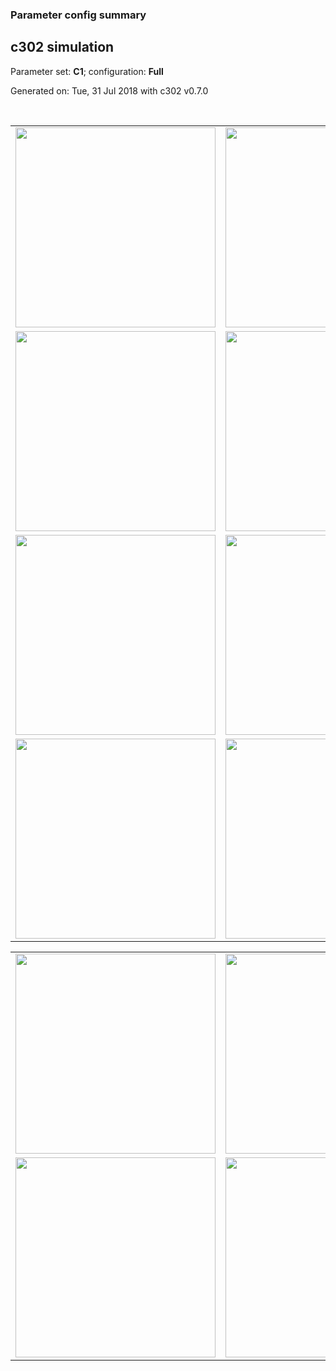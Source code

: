 ### Parameter config summary 
<h2>c302 simulation</h2>
<p>Parameter set: <b>C1</b>; configuration: <b>Full</b></p>
<p>Generated on: Tue, 31 Jul 2018 with c302 v0.7.0</p><br/>
<table>

<tr>
  <td><a href="images/neurons_C1_Full.png"><img alt=" " src="images/neurons_C1_Full.png" height="320"/></a></td>
  <td><a href="images/traces_neuron_Full_C1.png"><img alt=" " src="images/traces_neuron_Full_C1.png" height="320"/></a></td>
</tr>

<tr>
  <td><a href="images/neuron_activity_C1_Full.png"><img alt=" " src="images/neuron_activity_C1_Full.png" height="320"/></a></td>
  <td><a href="images/traces_neuron_activity_Full_C1.png"><img alt=" " src="images/traces_neuron_activity_Full_C1.png" height="320"/></a></td>
</tr>

<tr>
  <td><a href="images/muscles_C1_Full.png"><img alt=" " src="images/muscles_C1_Full.png" height="320"/></a></td>
  <td><a href="images/traces_muscles_Full_C1.png"><img alt=" " src="images/traces_muscles_Full_C1.png" height="320"/></a></td>
</tr>

<tr>
  <td><a href="images/muscle_activity_C1_Full.png"><img alt=" " src="images/muscle_activity_C1_Full.png" height="320"/></a></td>
  <td><a href="images/traces_muscles_activity_Full_C1.png"><img alt=" " src="images/traces_muscles_activity_Full_C1.png" height="320"/></a></td>
</tr>
</table>
<table>

<tr><td><a href="images/c302_C1_Full_exc_to_neurons.png"><img alt=" " src="images/c302_C1_Full_exc_to_neurons.png" height="320"/></a></td>

  <td><a href="images/c302_C1_Full_inh_to_neurons.png"><img alt=" " src="images/c302_C1_Full_inh_to_neurons.png" height="320"/></a></td>

  <td><a href="images/c302_C1_Full_elec_neurons_neurons.png"><img alt=" " src="images/c302_C1_Full_elec_neurons_neurons.png" height="320"/></a></td></tr>

<tr><td><a href="images/c302_C1_Full_exc_to_muscles.png"><img alt=" " src="images/c302_C1_Full_exc_to_muscles.png" height="320"/></a></td>

  <td><a href="images/c302_C1_Full_inh_to_muscles.png"><img alt=" " src="images/c302_C1_Full_inh_to_muscles.png" height="320"/></a></td></tr>
</table>
